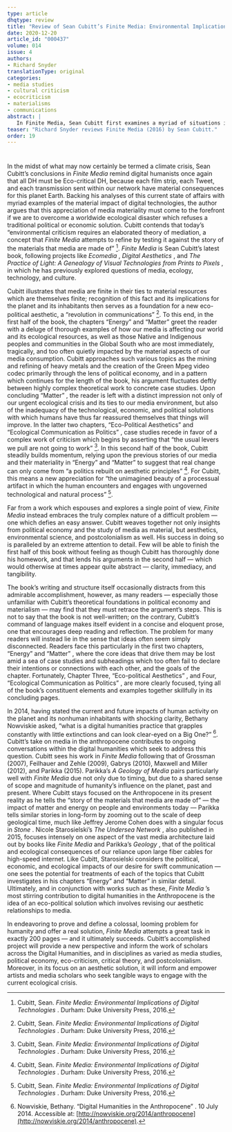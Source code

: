 ```yaml
---
type: article
dhqtype: review
title: "Review of Sean Cubitt’s Finite Media: Environmental Implications of Digital Technologies"
date: 2020-12-20
article_id: "000437"
volume: 014
issue: 4
authors:
- Richard Snyder
translationType: original
categories:
- media studies
- cultural criticism
- ecocriticism
- materialisms
- communications
abstract: |
   In Finite Media, Sean Cubitt first examines a myriad of situations in which our media have material consequences for the earth and its inhabitants, clearly laying out the need for change on a massive scale. Thorough, complex, and effective, Cubitt’s book makes its largest contribution to ongoing discussions of digital humanities in the Anthropocene in arguing that humanity must change its relationship to media by embracing a new eco-political aesthetic.
teaser: "Richard Snyder reviews Finite Media (2016) by Sean Cubitt."
order: 19
---
```

  
# 
  
In the midst of what may now certainly be termed a climate crisis, Sean Cubitt’s conclusions in  _Finite Media_  remind digital humanists once again that all DH must be Eco-critical DH, because each film strip, each Tweet, and each transmission sent within our network have material consequences for this planet Earth. Backing his analyses of this current state of affairs with myriad examples of the material impact of digital technologies, the author argues that this appreciation of media materiality must come to the forefront if we are to overcome a worldwide ecological disaster which refuses a traditional political or economic solution. Cubitt contends that today’s  “environmental criticism requires an elaborated theory of mediation, a concept that  _Finite Media_  attempts to refine by testing it against the story of the materials that media are made of”   [^cubitt2016].   _Finite Media_  is Sean Cubitt’s latest book, following projects like  _Ecomedia_ ,  _Digital Aesthetics_ , and  _The Practice of Light: A Genealogy of Visual Technologies from Prints to Pixels_ , in which he has previously explored questions of media, ecology, technology, and culture.
  
Cubitt illustrates that media are finite in their ties to material resources which are themselves finite; recognition of this fact and its implications for the planet and its inhabitants then serves as a foundation for a new eco-political aesthetic, a  “revolution in communications”   [^cubitt2016]. To this end, in the first half of the book, the chapters  “Energy”  and  “Matter”  greet the reader with a deluge of thorough examples of how our media is affecting our world and its ecological resources, as well as those Native and Indigenous peoples and communities in the Global South who are most immediately, tragically, and too often quietly impacted by the material aspects of our media consumption. Cubitt approaches such various topics as the mining and refining of heavy metals and the creation of the Green Mpeg video codec primarily through the lens of political economy, and in a pattern which continues for the length of the book, his argument fluctuates deftly between highly complex theoretical work to concrete case studies. Upon concluding  “Matter” , the reader is left with a distinct impression not only of our urgent ecological crisis and its ties to our media environment, but also of the inadequacy of the technological, economic, and political solutions with which humans have thus far reassured themselves that things will improve. In the latter two chapters,  “Eco-Political Aesthetics”  and  “Ecological Communication as Politics” , case studies recede in favor of a complex work of criticism which begins by asserting that  “the usual levers we pull are not going to work”   [^cubitt2016]. In this second half of the book, Cubitt steadily builds momentum, relying upon the previous stories of our media and their materiality in  “Energy”  and  “Matter”  to suggest that real change can only come from  “a politics rebuilt on aesthetic principles”   [^cubitt2016]. For Cubitt, this means a new appreciation for  “the unimagined beauty of a processual artifact in which the human encounters and engages with ungoverned technological and natural process”   [^cubitt2016].
  
Far from a work which espouses and explores a single point of view,  _Finite Media_  instead embraces the truly complex nature of a difficult problem — one which defies an easy answer. Cubitt weaves together not only insights from political economy and the study of media as material, but aesthetics, environmental science, and postcolonialism as well. His success in doing so is paralleled by an extreme attention to detail. Few will be able to finish the first half of this book without feeling as though Cubitt has thoroughly done his homework, and that lends his arguments in the second half — which would otherwise at times appear quite abstract — clarity, immediacy, and tangibility.
  
The book’s writing and structure itself occasionally distracts from this admirable accomplishment, however, as many readers — especially those unfamiliar with Cubitt’s theoretical foundations in political economy and materialism — may find that they must retrace the argument’s steps. This is not to say that the book is not well-written; on the contrary, Cubitt’s command of language makes itself evident in a concise and eloquent prose, one that encourages deep reading and reflection. The problem for many readers will instead lie in the sense that ideas often seem simply disconnected. Readers face this particularly in the first two chapters,  “Energy”  and  “Matter” , where the core ideas that drive them may be lost amid a sea of case studies and subheadings which too often fail to declare their intentions or connections with each other, and the goals of the chapter. Fortunately, Chapter Three,  “Eco-political Aesthetics” , and Four,  “Ecological Communication as Politics” , are more clearly focused, tying all of the book’s constituent elements and examples together skillfully in its concluding pages.
  
 In 2014, having stated the current and future impacts of human activity on the planet and its nonhuman inhabitants with shocking clarity, Bethany Nowviskie asked,  “what is a digital humanities practice that grapples constantly with little extinctions and can look clear-eyed on a Big One?”   [^nowviskie2014]. Cubitt’s take on media in the anthropocene contributes to ongoing conversations within the digital humanities which seek to address this question. Cubitt sees his work in  _Finite Media_  following that of Grossman (2007), Feilhauer and Zehle (2009), Gabrys (2010), Maxwell and Miller (2012), and Parikka (2015). Parikka’s  _A Geology of Media_  pairs particularly well with  _Finite Media_  due not only due to timing, but due to a shared sense of scope and magnitude of humanity’s influence on the planet, past and present. Where Cubitt stays focused on the Anthropocene in its present reality as he tells the  “story of the materials that media are made of”  — the impact of matter and energy on people and environments today — Parikka tells similar stories in long-form by zooming out to the scale of deep geological time, much like Jeffrey Jerome Cohen does with a singular focus in  _Stone_ . Nicole Starosielski’s  _The Undersea Network_ , also published in 2015, focuses intensely on one aspect of the vast media architecture laid out by books like  _Finite Media_  and Parikka’s  _Geology_ , that of the political and ecological consequences of our reliance upon large fiber cables for high-speed internet. Like Cubitt, Starosielski considers the political, economic, and ecological impacts of our desire for swift communication — one sees the potential for treatments of each of the topics that Cubitt investigates in his chapters  “Energy”  and  “Matter”  in similar detail. Ultimately, and in conjunction with works such as these,  _Finite Media_ ’s most stirring contribution to digital humanities in the Anthropocene is the idea of an eco-political solution which involves revising our aesthetic relationships to media.
  
 In endeavoring to prove and define a colossal, looming problem for humanity and offer a real solution,  _Finite Media_  attempts a great task in exactly 200 pages — and it ultimately succeeds. Cubitt’s accomplished project will provide a new perspective and inform the work of scholars across the Digital Humanities, and in disciplines as varied as media studies, political economy, eco-criticism, critical theory, and postcolonialism. Moreover, in its focus on an aesthetic solution, it will inform and empower artists and media scholars who seek tangible ways to engage with the current ecological crisis.
    
[^cubitt2016]: Cubitt, Sean.  _Finite Media: Environmental Implications of Digital Technologies_ . Durham: Duke University Press, 2016.  
[^nowviskie2014]: Nowviskie, Bethany.  “Digital Humanities in the Anthropocene” . 10 July 2014. Accessible at: [http://nowviskie.org/2014/anthropocene](http://nowviskie.org/2014/anthropocene).  